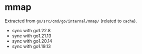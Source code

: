 # mmap

Extracted from `go/src/cmd/go/internal/mmap/` (related to `cache`).

- sync with go1.22.8
- sync with go1.21.13
- sync with go1.20.14
- sync with go1.19.13
